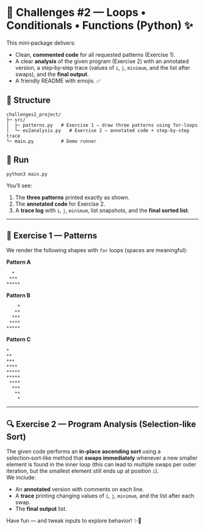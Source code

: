 # 🧩 Challenges #2 — Loops • Conditionals • Functions (Python) ✨

This mini‑package delivers:
- Clean, **commented code** for all requested patterns (Exercise 1).  
- A clear **analysis** of the given program (Exercise 2) with an annotated version, a step‑by‑step trace (values of `i`, `j`, `minimum`, and the list after swaps), and the **final output**.  
- A friendly README with emojis. ✅

## 📂 Structure
```
challenges2_project/
├─ src/
│  ├─ patterns.py   # Exercise 1 — draw three patterns using for-loops
│  └─ ex2analysis.py   # Exercise 2 — annotated code + step-by-step trace
└─ main.py          # Demo runner
```

## 🚀 Run
```bash
python3 main.py
```
You’ll see:
1) The **three patterns** printed exactly as shown.  
2) The **annotated code** for Exercise 2.  
3) A **trace log** with `i`, `j`, `minimum`, list snapshots, and the **final sorted list**.

---

## 🧠 Exercise 1 — Patterns
We render the following shapes with `for` loops (spaces are meaningful):

**Pattern A**
```
  *
 ***
*****
```

**Pattern B**
```
    *
   **
  ***
 ****
*****
```

**Pattern C**
```
*
**
***
****
*****
*****
 ****
  ***
   **
    *
```

---

## 🔍 Exercise 2 — Program Analysis (Selection‑like Sort)
The given code performs an **in‑place ascending sort** using a selection‑sort‑like method that **swaps immediately** whenever a new smaller element is found in the inner loop (this can lead to multiple swaps per outer iteration, but the smallest element still ends up at position `i`).  
We include:
- An **annotated** version with comments on each line.
- A **trace** printing changing values of `i`, `j`, `minimum`, and the list after each swap.
- The **final output** list.

Have fun — and tweak inputs to explore behavior! ✨🐍
